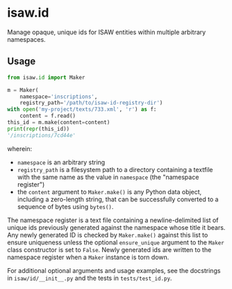 # isaw.id

Manage opaque, unique ids for ISAW entities within multiple arbitrary namespaces.

## Usage

```python
from isaw.id import Maker

m = Maker(
    namespace='inscriptions',
    registry_path='/path/to/isaw-id-registry-dir')
with open('my-project/texts/733.xml', 'r') as f:
    content = f.read()
this_id = m.make(content=content)
print(repr(this_id))
'/inscriptions/7cd44e'
```

wherein:
 - ```namespace``` is an arbitrary string
 - ```registry_path``` is a filesystem path to a directory containing a textfile with the same name as the value in ```namespace``` (the "namespace register")
 - the ```content``` argument to ```Maker.make()``` is any Python data object, including a zero-length string, that can be successfully converted to a sequence of bytes using ```bytes()```.

The namespace register is a text file containing a newline-delimited list of unique ids previously generated against the namespace whose title it bears. Any newly generated ID is checked by ```Maker.make()``` against this list to ensure uniqueness unless the optional ```ensure_unique``` argument to the ```Maker``` class constructor is set to ```False```. Newly generated ids are written to the namespace register when a ```Maker``` instance is torn down.

For additional optional arguments and usage examples, see the docstrings in ```isaw/id/__init__.py``` and the tests in ```tests/test_id.py```.
